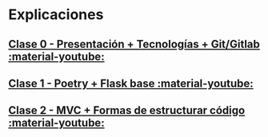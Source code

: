 # Explicaciones

## [Clase 0 - Presentación + Tecnologías + Git/Gitlab :material-youtube:](https://youtu.be/O9FxTrEY1BI)

## [Clase 1 - Poetry + Flask base :material-youtube:](https://youtu.be/b-wuFFbeWdg)

## [Clase 2 - MVC + Formas de estructurar código :material-youtube:](https://youtu.be/rvlMKB82DGM)
